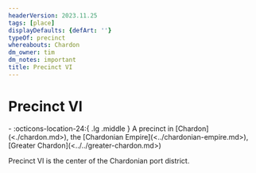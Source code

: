```yaml
---
headerVersion: 2023.11.25
tags: [place]
displayDefaults: {defArt: ''}
typeOf: precinct
whereabouts: Chardon
dm_owner: tim
dm_notes: important
title: Precinct VI
---
```

# Precinct VI
<div class="grid cards ext-narrow-margin ext-one-column" markdown>
-    :octicons-location-24:{ .lg .middle } A precinct in [Chardon](<./chardon.md>), the [Chardonian Empire](<../chardonian-empire.md>), [Greater Chardon](<../../greater-chardon.md>)  
</div>


Precinct VI is the center of the Chardonian port district. 

